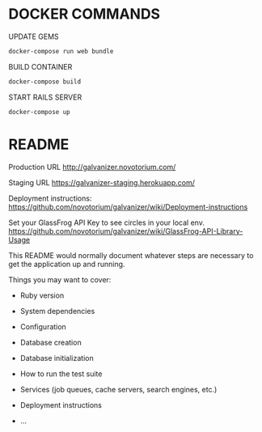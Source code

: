 # DOCKER COMMANDS

UPDATE GEMS
```bash
docker-compose run web bundle
```

BUILD CONTAINER
```bash
docker-compose build
```

START RAILS SERVER
```bash
docker-compose up
```


# README

Production URL
http://galvanizer.novotorium.com/

Staging URL 
https://galvanizer-staging.herokuapp.com/

Deployment instructions:
https://github.com/novotorium/galvanizer/wiki/Deployment-instructions

Set your GlassFrog API Key to see circles in your local env.
https://github.com/novotorium/galvanizer/wiki/GlassFrog-API-Library-Usage

This README would normally document whatever steps are necessary to get the
application up and running.

Things you may want to cover:

* Ruby version

* System dependencies

* Configuration

* Database creation

* Database initialization

* How to run the test suite

* Services (job queues, cache servers, search engines, etc.)

* Deployment instructions

* ...
